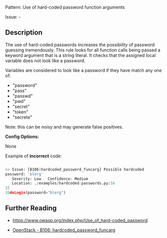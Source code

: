 Pattern: Use of hard-coded password function arguments

Issue: -

## Description

The use of hard-coded passwords increases the possibility of password guessing
tremendously. This rule looks for all function calls being passed a
keyword argument that is a string literal. It checks that the assigned local
variable does not look like a password.

Variables are considered to look like a password if they have match any one
of:

  - "password"
  - "pass"
  - "passwd"
  - "pwd"
  - "secret"
  - "token"
  - "secrete"

Note: this can be noisy and may generate false positives.

**Config Options:**

None

Example of **incorrect** code:

```python

>> Issue: [B106:hardcoded_password_funcarg] Possible hardcoded
password: 'blerg'
   Severity: Low   Confidence: Medium
   Location: ./examples/hardcoded-passwords.py:16
15
16doLogin(password="blerg")

```

## Further Reading

  - <https://www.owasp.org/index.php/Use_of_hard-coded_password>
* [OpenStack - B106: hardcoded_password_funcarg](https://docs.openstack.org/developer/bandit/plugins/hardcoded_password_funcarg.html)

